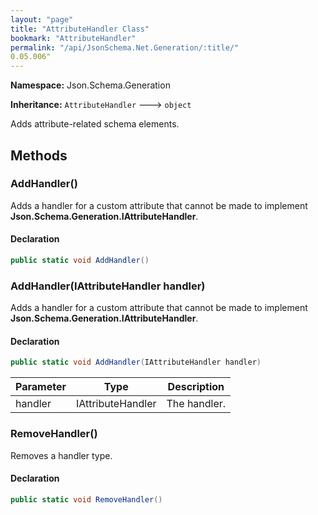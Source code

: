 ```yaml
---
layout: "page"
title: "AttributeHandler Class"
bookmark: "AttributeHandler"
permalink: "/api/JsonSchema.Net.Generation/:title/"
0.05.006"
---
```

**Namespace:** Json.Schema.Generation

**Inheritance:**
`AttributeHandler`
 🡒 
`object`

Adds attribute-related schema elements.

## Methods

### AddHandler()

Adds a handler for a custom attribute that cannot be made to implement **Json.Schema.Generation.IAttributeHandler**.

#### Declaration

```c#
public static void AddHandler()
```


### AddHandler(IAttributeHandler handler)

Adds a handler for a custom attribute that cannot be made to implement **Json.Schema.Generation.IAttributeHandler**.

#### Declaration

```c#
public static void AddHandler(IAttributeHandler handler)
```

| Parameter | Type | Description |
|---|---|---|
| handler | IAttributeHandler | The handler. |


### RemoveHandler()

Removes a handler type.

#### Declaration

```c#
public static void RemoveHandler()
```


